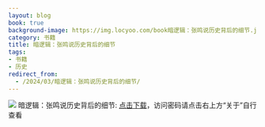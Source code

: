 ```yaml
---
layout: blog
book: true
background-image: https://img.locyoo.com/book暗逻辑：张鸣说历史背后的细节.jpg
category: 书籍
title: 暗逻辑：张鸣说历史背后的细节
tags:
- 书籍
- 历史
redirect_from:
  - /2024/03/暗逻辑：张鸣说历史背后的细节/
---
```

![](https://img.locyoo.com/book暗逻辑：张鸣说历史背后的细节.jpg)
暗逻辑：张鸣说历史背后的细节: <a name = "ref1" href="https://url18.ctfile.com/f/50983618-1334550256-593aac?p=3619">点击下载</a>，访问密码请点击右上方“关于”自行查看